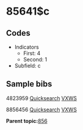 # 85641$c

## Codes

-   Indicators
    -   First: 4
    -   Second: 1
-   Subfield: c

## Sample bibs

4823959 [Quicksearch](https://search.library.yale.edu/catalog/4823959) [VXWS](http://prodorbis.library.yale.edu:7014/vxws/GetHoldingsService?bibId=4823959)

8856456 [Quicksearch](https://search.library.yale.edu/catalog/8856456) [VXWS](http://prodorbis.library.yale.edu:7014/vxws/GetHoldingsService?bibId=8856456)

**Parent topic:**[856](../../tags/856/856.md)


